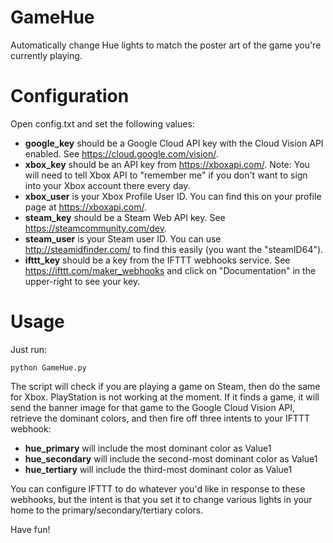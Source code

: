 # GameHue
Automatically change Hue lights to match the poster art of the game you're currently playing.

# Configuration

Open config.txt and set the following values:

* **google_key** should be a Google Cloud API key with the Cloud Vision API enabled. See https://cloud.google.com/vision/.
* **xbox_key** should be an API key from https://xboxapi.com/. Note: You will need to tell Xbox API to "remember me" if you don't want to sign into your Xbox account there every day.
* **xbox_user** is your Xbox Profile User ID. You can find this on your profile page at https://xboxapi.com/.
* **steam_key** should be a Steam Web API key. See https://steamcommunity.com/dev.
* **steam_user** is your Steam user ID. You can use http://steamidfinder.com/ to find this easily (you want the "steamID64").
* **ifttt_key** should be a key from the IFTTT webhooks service. See https://ifttt.com/maker_webhooks and click on "Documentation" in the upper-right to see your key.

# Usage

Just run:

    python GameHue.py

The script will check if you are playing a game on Steam, then do the same for Xbox. PlayStation is not working at the moment. If it finds a game, it will send the banner image for that game to the Google Cloud Vision API, retrieve the dominant colors, and then fire off three intents to your IFTTT webhook:
* **hue_primary** will include the most dominant color as Value1
* **hue_secondary** will include the second-most dominant color as Value1
* **hue_tertiary** will include the third-most dominant color as Value1

You can configure IFTTT to do whatever you'd like in response to these webhooks, but the intent is that you set it to change various lights in your home to the primary/secondary/tertiary colors.

Have fun!
